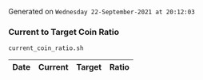 Generated on `Wednesday 22-September-2021 at 20:12:03`

### Current to Target Coin Ratio
`current_coin_ratio.sh`

Date|Current|Target|Ratio
---|---|---|---

